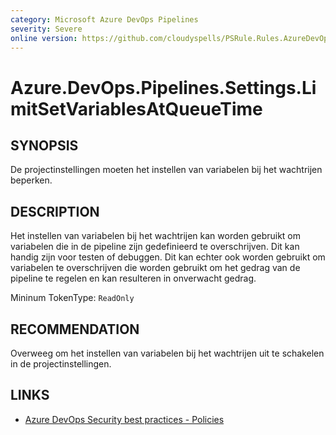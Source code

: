 ```yaml
---
category: Microsoft Azure DevOps Pipelines
severity: Severe
online version: https://github.com/cloudyspells/PSRule.Rules.AzureDevOps/blob/main/src/PSRule.Rules.AzureDevOps/nl/Azure.DevOps.Pipelines.Settings.LimitSetVariablesAtQueueTime.md
---
```


# Azure.DevOps.Pipelines.Settings.LimitSetVariablesAtQueueTime

## SYNOPSIS

De projectinstellingen moeten het instellen van variabelen bij het wachtrijen beperken.

## DESCRIPTION

Het instellen van variabelen bij het wachtrijen kan worden gebruikt om variabelen die in de
pipeline zijn gedefinieerd te overschrijven. Dit kan handig zijn voor testen of debuggen.
Dit kan echter ook worden gebruikt om variabelen te overschrijven die worden gebruikt om
het gedrag van de pipeline te regelen en kan resulteren in onverwacht gedrag.

Mininum TokenType: `ReadOnly`

## RECOMMENDATION

Overweeg om het instellen van variabelen bij het wachtrijen uit te schakelen in de
projectinstellingen.

## LINKS

- [Azure DevOps Security best practices - Policies](https://learn.microsoft.com/nl-nl/azure/devops/organizations/security/security-best-practices?view=azure-devops#policies)

